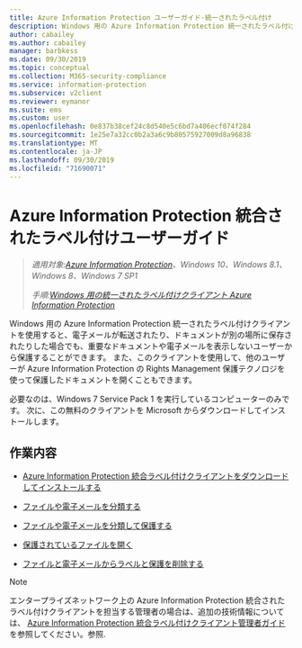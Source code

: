 ```yaml
---
title: Azure Information Protection ユーザーガイド-統一されたラベル付け
description: Windows 用の Azure Information Protection 統一されたラベル付けクライアントを使用すると、電子メールが転送されたり、ドキュメントが別の場所に保存されたりした場合でも、重要なドキュメントや電子メールを表示しないユーザーから保護することができます。
author: cabailey
ms.author: cabailey
manager: barbkess
ms.date: 09/30/2019
ms.topic: conceptual
ms.collection: M365-security-compliance
ms.service: information-protection
ms.subservice: v2client
ms.reviewer: eymanor
ms.suite: ems
ms.custom: user
ms.openlocfilehash: 0e837b38cef24c8d540e5c6bd7a406ecf074f284
ms.sourcegitcommit: 1e25e7a32cc0b2a3a6c9b80575927009d8a96838
ms.translationtype: MT
ms.contentlocale: ja-JP
ms.lasthandoff: 09/30/2019
ms.locfileid: "71690071"
---
```

# <a name="azure-information-protection-unified-labeling-user-guide"></a>Azure Information Protection 統合されたラベル付けユーザーガイド 

>*適用対象:[Azure Information Protection](https://azure.microsoft.com/pricing/details/information-protection)、Windows 10、Windows 8.1、Windows 8、Windows 7 SP1*
>
> *手順:[Windows 用の統一されたラベル付けクライアント Azure Information Protection](../faqs.md#whats-the-difference-between-the-azure-information-protection-client-and-the-azure-information-protection-unified-labeling-client)*

Windows 用の Azure Information Protection 統一されたラベル付けクライアントを使用すると、電子メールが転送されたり、ドキュメントが別の場所に保存されたりした場合でも、重要なドキュメントや電子メールを表示しないユーザーから保護することができます。 また、このクライアントを使用して、他のユーザーが Azure Information Protection の Rights Management 保護テクノロジを使って保護したドキュメントを開くこともできます。

必要なのは、Windows 7 Service Pack 1 を実行しているコンピューターのみです。 次に、この無料のクライアントを Microsoft からダウンロードしてインストールします。


## <a name="what-do-you-want-to-do"></a>作業内容

- [Azure Information Protection 統合ラベル付けクライアントをダウンロードしてインストールする](install-unifiedlabelingclient-app.md)

- [ファイルや電子メールを分類する](clientv2-classify.md)

- [ファイルや電子メールを分類して保護する](clientv2-classify-protect.md)

- [保護されているファイルを開く](clientv2-view-use-files.md)

- [ファイルと電子メールからラベルと保護を削除する](clientv2-remove-label-protection.md)


> [!NOTE]
> エンタープライズネットワーク上の Azure Information Protection 統合されたラベル付けクライアントを担当する管理者の場合は、追加の技術情報については、 [Azure Information Protection 統合ラベル付けクライアント管理者ガイド](clientv2-admin-guide.md)を参照してください。参照. 

